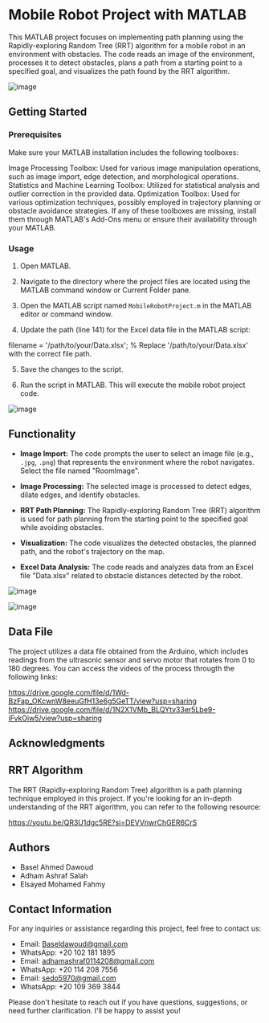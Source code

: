 # Mobile Robot Project with MATLAB

This MATLAB project focuses on implementing path planning using the Rapidly-exploring Random Tree (RRT) algorithm for a mobile robot in an environment with obstacles. The code reads an image of the environment, processes it to detect obstacles, plans a path from a starting point to a specified goal, and visualizes the path found by the RRT algorithm.

![image](https://github.com/user-attachments/assets/302d022d-7b4c-4dd6-b352-350cddc08715)

## Getting Started

### Prerequisites

Make sure your MATLAB installation includes the following toolboxes:

Image Processing Toolbox: Used for various image manipulation operations, such as image import, edge detection, and morphological operations.
Statistics and Machine Learning Toolbox: Utilized for statistical analysis and outlier correction in the provided data.
Optimization Toolbox: Used for various optimization techniques, possibly employed in trajectory planning or obstacle avoidance strategies.
If any of these toolboxes are missing, install them through MATLAB's Add-Ons menu or ensure their availability through your MATLAB.

### Usage

1. Open MATLAB.

2. Navigate to the directory where the project files are located using the MATLAB command window or Current Folder pane.

3. Open the MATLAB script named `MobileRobotProject.m` in the MATLAB editor or command window.

4. Update the path (line 141) for the Excel data file in the MATLAB script:

filename = '/path/to/your/Data.xlsx'; % Replace '/path/to/your/Data.xlsx' with the correct file path.

5. Save the changes to the script.

6. Run the script in MATLAB. This will execute the mobile robot project code.

![image](https://github.com/user-attachments/assets/b1981f26-549f-4b3f-8bc1-69c208a7e0ff)

## Functionality

- **Image Import:** The code prompts the user to select an image file (e.g., `.jpg`, `.png`) that represents the environment where the robot navigates. Select the file named "RoomImage".

- **Image Processing:** The selected image is processed to detect edges, dilate edges, and identify obstacles.

- **RRT Path Planning:** The Rapidly-exploring Random Tree (RRT) algorithm is used for path planning from the starting point to the specified goal while avoiding obstacles.

- **Visualization:** The code visualizes the detected obstacles, the planned path, and the robot's trajectory on the map.

- **Excel Data Analysis:** The code reads and analyzes data from an Excel file "Data.xlsx" related to obstacle distances detected by the robot.

![image](https://github.com/user-attachments/assets/abfde981-b45f-407d-9ed1-2cf79623f295)

![image](https://github.com/user-attachments/assets/0f632bc7-a2b7-446f-b4cd-2dd7616e2daf)

## Data File

The project utilizes a data file obtained from the Arduino, which includes readings from the ultrasonic sensor and servo motor that rotates from 0 to 180 degrees. You can access the videos of the process througth the following links:

https://drive.google.com/file/d/1Wd-BzFap_OKcwnW8eeuGfH13e6g5GeTT/view?usp=sharing
https://drive.google.com/file/d/1N2X1VMb_BLQYty33er5Lbe9-iFvkOiw5/view?usp=sharing

## Acknowledgments

## RRT Algorithm

The RRT (Rapidly-exploring Random Tree) algorithm is a path planning technique employed in this project. If you're looking for an in-depth understanding of the RRT algorithm, you can refer to the following resource:

https://youtu.be/QR3U1dgc5RE?si=DEVVnwrChGER6CrS

## Authors

- Basel Ahmed Dawoud
- Adham Ashraf Salah
- Elsayed Mohamed Fahmy

## Contact Information

For any inquiries or assistance regarding this project, feel free to contact us:

- Email: Baseldawoud@gmail.com
- WhatsApp: +20 102 181 1895
- Email: adhamashraf0114208@gmail.com
- WhatsApp: +20 114 208 7556
- Email: sedo5970@gmail.com
- WhatsApp: +20 109 369 3844

Please don't hesitate to reach out if you have questions, suggestions, or need further clarification. I'll be happy to assist you!
